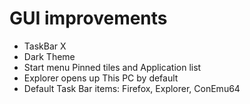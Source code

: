 # GUI improvements
- TaskBar X
- Dark Theme
- Start menu Pinned tiles and Application list
- Explorer opens up This PC by default
- Default Task Bar items: Firefox, Explorer, ConEmu64
